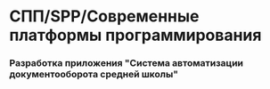  # СПП/SPP/Современные платформы программирования
 
 ### Разработка приложения "Система автоматизации документооборота средней школы"
